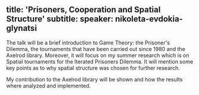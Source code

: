 title: 'Prisoners, Cooperation and Spatial Structure'
subtitle:
speaker: nikoleta-evdokia-glynatsi
---
The talk will be a brief introduction to Game Theory: the Prisoner's Dilemma,
the tournaments that have been carried out since 1980 and the Axelrod library.
Moreover, it will focus on my summer research which is on Spatial tournaments for the Iterated Prisoners Dilemma. It will mention some key points as to why spatial structure was chosen for further research.

My contribution to the Axelrod library will be shown and how the results where
analyzed and implemented.
